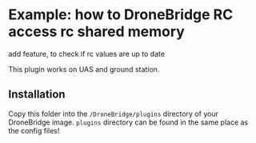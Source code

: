 # Example: how to DroneBridge RC access rc shared memory  


add feature, to check if rc values are up to date


This plugin works on UAS and ground station.

## Installation

Copy this folder into the ```/DroneBridge/plugins``` directory of your DroneBridge image.
```plugins``` directory can be found in the same place as the config files!
